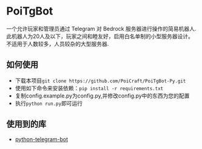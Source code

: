 # PoiTgBot
一个允许玩家和管理员通过 Telegram 对 Bedrock 服务器进行操作的简易机器人.
此机器人为20人及以下，玩家之间和睦友好，启用白名单制的小型服务器设计。不适用于人数较多，人员较杂的大型服务器.
## 如何使用
* 下载本项目`git clone https://github.com/PoiCraft/PoiTgBot-Py.git`
* 使用如下命令来安装依赖：`pip install -r requirements.txt`
* 复制config.example.py为config.py,并修改config.py中的东西为您的配置
* 执行`python run.py`即可运行
## 使用到的库
* [python-telegram-bot](https://github.com/python-telegram-bot/python-telegram-bot)
